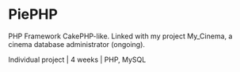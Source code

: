# PiePHP

PHP Framework CakePHP-like. Linked with my project My_Cinema, a cinema database administrator (ongoing).

Individual project | 4 weeks | PHP, MySQL
